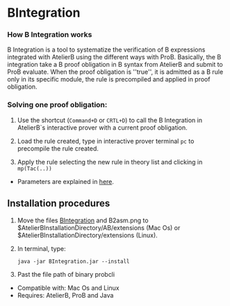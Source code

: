 BIntegration
============

### How B Integration works

B Integration is a tool to systematize the verification of B expressions integrated with AtelierB using the different ways with ProB.
Basically, the B integration take a B proof obligation in  B syntax from AtelierB and submit to ProB evaluate. When the proof obligation is ''true'', it is admitted as a B rule only in its specific module, the rule is precompiled and applied in proof obligation.


### Solving one proof obligation:

1. Use the shortcut (`Command+D` or `CRTL+D`) to call the B Integration in AtelierB`s interactive prover with a current proof obligation.

2. Load the rule created, type in interactive prover terminal `pc` to precompile the rule created.

3. Apply the rule selecting the new rule in theory list and clicking in `mp(Tac(..))` 

* Parameters are explained in [here].


Installation procedures
---------------------

1. Move the files [BIntegration] and B2asm.png to $AtelierBInstallationDirectory/AB/extensions (Mac Os) or $AtelierBInstallationDirectory/extensions (Linux).

2. In terminal, type:

    `java -jar BIntegration.jar --install`
    
3. Past the file path of binary probcli

* Compatible with: Mac Os and Linux
* Requires: AtelierB, ProB and Java

[BIntegration]: https://www.dropbox.com/s/fvdozx39xaa3h92/BIntegration.jar
[here]:https://github.com/ValerioMedeiros/BIntegration/blob/master/doc/Instructions.md
